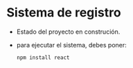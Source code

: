 <h1> Sistema de registro</h1>

- Estado del proyecto en construción.
- para ejecutar el sistema, debes poner:
  
  ```npm install react```
